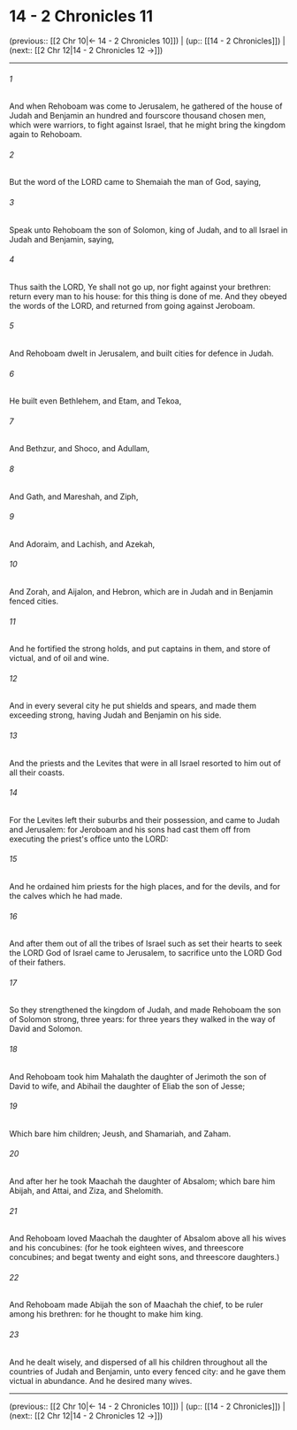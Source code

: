 # 14 - 2 Chronicles 11

(previous:: [[2 Chr 10|← 14 - 2 Chronicles 10]]) | (up:: [[14 - 2 Chronicles]]) | (next:: [[2 Chr 12|14 - 2 Chronicles 12 →]])

***


###### 1 
And when Rehoboam was come to Jerusalem, he gathered of the house of Judah and Benjamin an hundred and fourscore thousand chosen men, which were warriors, to fight against Israel, that he might bring the kingdom again to Rehoboam. 

###### 2 
But the word of the LORD came to Shemaiah the man of God, saying, 

###### 3 
Speak unto Rehoboam the son of Solomon, king of Judah, and to all Israel in Judah and Benjamin, saying, 

###### 4 
Thus saith the LORD, Ye shall not go up, nor fight against your brethren: return every man to his house: for this thing is done of me. And they obeyed the words of the LORD, and returned from going against Jeroboam. 

###### 5 
And Rehoboam dwelt in Jerusalem, and built cities for defence in Judah. 

###### 6 
He built even Bethlehem, and Etam, and Tekoa, 

###### 7 
And Bethzur, and Shoco, and Adullam, 

###### 8 
And Gath, and Mareshah, and Ziph, 

###### 9 
And Adoraim, and Lachish, and Azekah, 

###### 10 
And Zorah, and Aijalon, and Hebron, which are in Judah and in Benjamin fenced cities. 

###### 11 
And he fortified the strong holds, and put captains in them, and store of victual, and of oil and wine. 

###### 12 
And in every several city he put shields and spears, and made them exceeding strong, having Judah and Benjamin on his side. 

###### 13 
And the priests and the Levites that were in all Israel resorted to him out of all their coasts. 

###### 14 
For the Levites left their suburbs and their possession, and came to Judah and Jerusalem: for Jeroboam and his sons had cast them off from executing the priest's office unto the LORD: 

###### 15 
And he ordained him priests for the high places, and for the devils, and for the calves which he had made. 

###### 16 
And after them out of all the tribes of Israel such as set their hearts to seek the LORD God of Israel came to Jerusalem, to sacrifice unto the LORD God of their fathers. 

###### 17 
So they strengthened the kingdom of Judah, and made Rehoboam the son of Solomon strong, three years: for three years they walked in the way of David and Solomon. 

###### 18 
And Rehoboam took him Mahalath the daughter of Jerimoth the son of David to wife, and Abihail the daughter of Eliab the son of Jesse; 

###### 19 
Which bare him children; Jeush, and Shamariah, and Zaham. 

###### 20 
And after her he took Maachah the daughter of Absalom; which bare him Abijah, and Attai, and Ziza, and Shelomith. 

###### 21 
And Rehoboam loved Maachah the daughter of Absalom above all his wives and his concubines: (for he took eighteen wives, and threescore concubines; and begat twenty and eight sons, and threescore daughters.) 

###### 22 
And Rehoboam made Abijah the son of Maachah the chief, to be ruler among his brethren: for he thought to make him king. 

###### 23 
And he dealt wisely, and dispersed of all his children throughout all the countries of Judah and Benjamin, unto every fenced city: and he gave them victual in abundance. And he desired many wives.

***

(previous:: [[2 Chr 10|← 14 - 2 Chronicles 10]]) | (up:: [[14 - 2 Chronicles]]) | (next:: [[2 Chr 12|14 - 2 Chronicles 12 →]])
